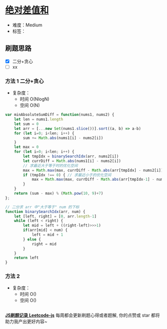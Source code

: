 # [绝对差值和](https://leetcode-cn.com/problems/minimum-absolute-sum-difference/)

- 难度：Medium
- 标签：

## 刷题思路

- [x] 二分+贪心
- [ ] xx

### 方法 1 二分+贪心

- 复杂度：
    - 时间 O(NlogN)
    - 空间 O(N)

``` js
var minAbsoluteSumDiff = function(nums1, nums2) {
    let len = nums1.length
    let sum = 0
    let arr = [...new Set(nums1.slice())].sort((a, b) => a-b)
    for (let i=0; i<len; i++) {
        sum += Math.abs(nums1[i] - nums2[i])
    }
    let max = 0
    for (let i=0; i<len; i++) {
        let tmpIdx = binarySearchIdx(arr, nums2[i])
        let currDiff = Math.abs(nums1[i] - nums2[i])
        // 求最近大于等于时的优化空间
        max = Math.max(max, currDiff - Math.abs(arr[tmpIdx] - nums2[i]))
        if (tmpIdx !== 0) { // 求最近小于的优化空间
            max = Math.max(max, currDiff - Math.abs(arr[tmpIdx-1] - nums2[i]))
        }
    }
    return (sum - max) % (Math.pow(10, 9)+7)
};

// 二分求 arr 中"大于等于" num 的下标
function binarySearchIdx(arr, num) {
    let [left, right] = [0, arr.length-1]
    while (left < right) {
        let mid = left + ((right-left)>>>1)
        if(arr[mid] < num) {
            left = mid + 1
        } else {
            right = mid
        }
    }
    return left
}
```

### 方法 2

- 复杂度：
    - 时间 O()
    - 空间 O()

``` js

```

**[JS刷题记录 Leetcode-js](https://github.com/Nodreame/leetcode-js)** 每周都会更新刷题心得或者题解, 你的点赞或 star 都将助力我产出更好内容~
